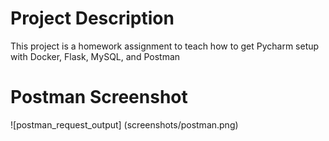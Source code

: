 # Project Description
This project is a homework assignment to teach how to get Pycharm setup with Docker, Flask, MySQL, and Postman
# Postman Screenshot 
![postman_request_output] (screenshots/postman.png)
